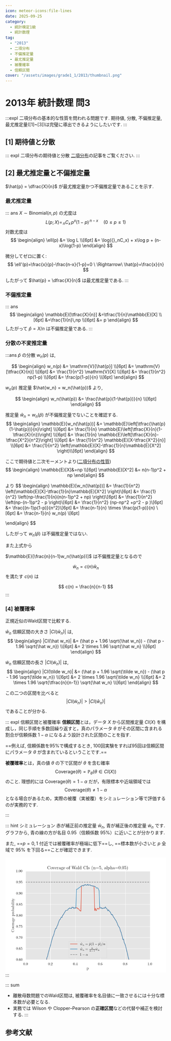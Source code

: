 ```yaml
---
icon: meteor-icons:file-lines
date: 2025-09-25
category:
  - 統計検定1級
  - 統計数理
tag:
  - "2013"
  - 二項分布
  - 不偏推定量
  - 最尤推定量
  - 被覆確率
  - 信頼区間
cover: "/assets/images/grade1_1/2013/thumbnail.png" 
---
```


<!-- more -->

# 2013年 統計数理 問3

<AffiliateBook id="kakomon1213"/>


:::expl
二項分布の基本的な性質を問われる問題です.
期待値, 分散, 不偏推定量, 最尤推定量([1]~[3])は完璧に導出できるようにしたいです.
:::

## [1] 期待値と分散

::: expl 二項分布の期待値と分散
[二項分布](/posts/probability_distribution/binomial.md)の記事をご覧ください.
:::

## [2] 最尤推定量と不偏推定量

$\hat{p} = \dfrac{X}{n}$ が最尤推定量かつ不偏推定量であることを示す.

### 最尤推定量
::: ans
$X \sim \mathrm{Binomial}(n,p)$ の尤度は
$$
L(p;X)=\,{}_nC_x\, p^{x}(1-p)^{\,n-x}\quad(0\le p\le 1)
$$
対数尤度は
$$
\begin{align}
\ell(p) 
  &= \log L \\[6pt]
  &= \log({}_nC_x) 
     + x\log p 
     + (n-x)\log(1-p)
\end{align}
$$

微分してゼロに置く:
$$
\ell'(p)=\frac{x}{p}-\frac{n-x}{1-p}=0
\ \Rightarrow\ 
\hat{p}=\frac{x}{n}
$$

したがって $\hat{p} = \dfrac{X}{n}$ は最尤推定量である.
:::

### 不偏推定量
::: ans
$$
\begin{align}
\mathbb{E}[\tfrac{X}{n}]
&=\tfrac{1}{n}\mathbb{E}[X] \\[6pt]
&=\frac{1}{n}\,np \\[6pt]
&= p
\end{align}
$$
したがって $\hat{p}=X/n$ は不偏推定量である.
:::

### 分散の不変推定量

:::ans
$\hat{p}$ の分散 $w_n(p)$ は,

$$
\begin{align}
w_n(p) &= \mathrm{V}[\hat{p}] \\[6pt]
&= \mathrm{V}[\tfrac{X}{n}] \\[6pt]
&= \frac{1}{n^2} \mathrm{V}[X] \\[6pt]
&= \frac{1}{n^2} np(1-p) \\[6pt]
&= \frac{p(1-p)}{n} \\[6pt]
\end{align}
$$

$w_n(p)$ 推定量 $\hat{w_n} = w_n(\hat{p})$ より,

$$
\begin{align}
w_n(\hat{p}) &= \frac{\hat{p}(1-\hat{p})}{n} \\[6pt]
\end{align}
$$

推定量 $\hat{w}_n = w_n(\hat{p})$ が不偏推定量でないことを確認する.
$$
\begin{align}
\mathbb{E}[w_n(\hat{p})] &= \mathbb{E}\left[\tfrac{\hat{p}(1-\hat{p})}{n}\right] \\[6pt]
&= \frac{1}{n} \mathbb{E}\left[\tfrac{X}{n}(1-\tfrac{X}{n})\right] \\[6pt]
&= \frac{1}{n} \mathbb{E}\left[\tfrac{X}{n}-\tfrac{X^2}{n^2}\right] \\[6pt]
&= \frac{1}{n^2} \mathbb{E}[X-\tfrac{X^2}{n}] \\[6pt]
&= \frac{1}{n^2} \left(\mathbb{E}[X]-\tfrac{1}{n}\mathbb{E}[X^2] \right)\\[6pt]
\end{align}
$$

ここで期待値と二次モーメントより([二項分布の性質](/posts/probability_distribution/binomial.html#_4-分散))
$$
\begin{align}
\mathbb{E}[X]&=np \\[6pt]
\mathbb{E}[X^2] &= n(n-1)p^2 + np
\end{align}
$$

より
$$
\begin{align}
\mathbb{E}[w_n(\hat{p})] &= \frac{1}{n^2} \left(\mathbb{E}[X]-\tfrac{1}{n}\mathbb{E}[X^2] \right)\\[6pt]
&= \frac{1}{n^2} \left(np-\frac{1}{n}(n(n-1)p^2 + np) \right)\\[6pt]
&= \frac{1}{n^2} \left(np-(n-1)p^2 - p \right)\\[6pt]
&= \frac{1}{n^2} (np-np^2 +p^2 - p )\\[6pt]
&= \frac{(n-1)p(1-p)}{n^2}\\[6pt]
&= \frac{n-1}{n} \times \frac{p(1-p)}{n}  \\[6pt]
&= \frac{n-1}{n} w_n(p)  \\[6pt]

\end{align}
$$

したがって $w_n(\hat{p})$ は不偏推定量ではない.

また上式から

$\mathbb{E}[\frac{n}{n-1}w_n(\hat{p})]$ は不偏推定量となるので

$$
\tilde{w}_n = c(n)\hat{w}_n
$$
を満たす $c(n)$ は

$$
c(n) = \frac{n}{n-1}
$$
:::

### [4] 被覆確率
正規近似のWald区間で比較する.  

$\hat w_n$ 信頼区間の大きさ $|CI(\hat w_n)|$ は,
$$
\begin{align}
|CI(\hat w_n)| &= (\hat p + 1.96 \sqrt{\hat w_n}) - (\hat p - 1.96 \sqrt{\hat w_n}) \\[6pt]
&= 2 \times 1.96 \sqrt{\hat w_n} \\[6pt]
\end{align}
$$

$\tilde w_n$ 信頼区間の長さ $|CI(\tilde w_n)|$ は,
$$
\begin{align}
|CI(\tilde w_n)| &= (\hat p + 1.96 \sqrt{\tilde w_n}) - (\hat p - 1.96 \sqrt{\tilde w_n}) \\[6pt]
&= 2 \times 1.96 \sqrt{\tilde w_n} \\[6pt]
&= 2 \times 1.96 \sqrt{\tfrac{n}{n-1}} \sqrt{\hat w_n} \\[6pt]
\end{align}
$$


この二つの区間を比べると
$$
|CI(\tilde w_n)| > |CI(\hat w_n)|
$$
であることが分かる.

::: expl 信頼区間と被覆確率
**信頼区間**とは，データ $X$ から区間推定量 $CI(X)$ を構成し，同じ手順を多数回繰り返すと，真のパラメータ $\theta$ がその区間に含まれる割合が信頼係数 $1-\alpha$ になるよう設計された区間のことを指す.

==例えば, 信頼係数を95%で構成するとき, 100回実験をすれば95回は信頼区間にパラメータ $\theta$ が含まれているということです.==

**被覆確率**とは，真の値 $\theta$ の下で区間が $\theta$ を含む確率
$$
\mathrm{Coverage}(\theta)=\mathbb{P}_\theta \bigl(\theta\in CI(X)\bigr)
$$
のこと. 理想的には $\mathrm{Coverage}(\theta)=1-\alpha$ だが，有限標本や近端領域では
$$
\mathrm{Coverage}(\theta)\neq 1-\alpha
$$
となる場合があるため，実際の被覆（実被覆）をシミュレーション等で評価するのが実務的です.

:::

::: hint シミュレーション
赤が補正前の推定量 $\hat w_n$, 青が補正後の推定量 $\tilde w_n$ です.
グラフから, 青の線の方が名目 $0.95$（信頼係数 $95\%$）に近いことが分かります.

また, ==$p=0,1$ 付近では被覆確率が極端に低下==し, ==標本数が小さいと $p$ 全域で $95\%$ を下回る==ことが確認できます.

<div style="display: flex; gap: 10px; justify-content: center;">
  <img src="/assets/images/grade1_1/2013/wald_coverage_n.gif" style="max-width: 100%; height: auto;">
</div>
:::

::: sum
- 離散母数問題でのWald区間は, 被覆確率を名目値に一致させるには十分な標本数が必要となる.
- 実務では Wilson や Clopper–Pearson の**正確区間**などの代替や補正を検討する.
:::

## 参考文献
<AffiliateBook id="kakomon1213"/>
<AffiliateBook id="official1"/>
<AffiliateBook id="takemura_gen_stats"/>